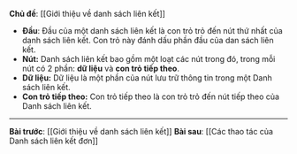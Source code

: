 **Chủ đề**: [[Giới thiệu về danh sách liên kết]]

- **Đầu**: Đầu của một danh sách liên kết là con trỏ trỏ đến nút thứ nhất của danh sách liên kết. Con trỏ này đánh dấu phần đầu của dan sách liên kết.
- **Nút:** Danh sách liên kết bao gồm một loạt các nút trong đó, trong mỗi nút có 2 phần: **dữ liệu** và **con trỏ tiếp theo**.
- **Dữ liệu:** Dữ liệu là một phần của nút lưu trữ thông tin trong một Danh sách liên kết.
- **Con trỏ tiếp theo:** Con trỏ tiếp theo là con trỏ trỏ đến nút tiếp theo của Danh sách liên kết.

---
**Bài trước**: [[Giới thiệu về danh sách liên kết]]
**Bài sau**: [[Các thao tác của Danh sách liên kết đơn]]